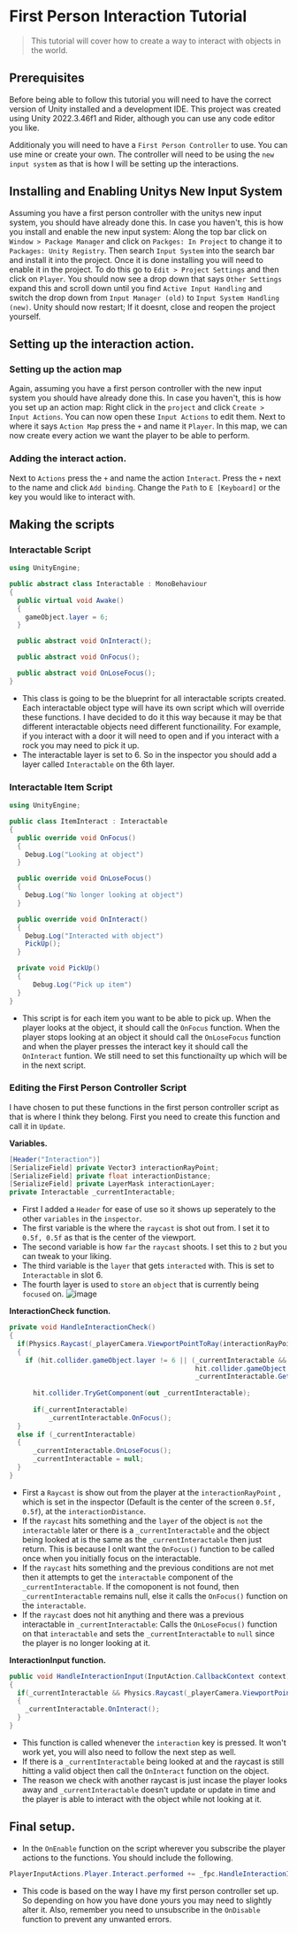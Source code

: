 # First Person Interaction Tutorial
> This tutorial will cover how to create a way to interact with objects in the world.

## Prerequisites
Before being able to follow this tutorial you will need to have the correct version of Unity installed and a development IDE. 
This project was created using Unity 2022.3.46f1 and Rider, although you can use any code editor you like.

Additionaly you will need to have a `First Person Controller` to use. You can use mine or create your own. The controller will need to be using the `new input system` as that is how I will be setting up the interactions.

## Installing and Enabling Unitys New Input System
Assuming you have a first person controller with the unitys new input system, you should have already done this. In case you haven't, this is how you install and enable the new input system: Along the top bar click on `Window > Package Manager` and click on `Packges: In Project` to change it to `Packages: Unity Registry`. Then search `Input System` into the search bar and install it into the project. Once it is done installing you will need to enable it in the project. To do this go to `Edit > Project Settings` and then click on `Player`. You should now see a drop down that says `Other Settings` expand this and scroll down until you find `Active Input Handling` and switch the drop down from `Input Manager (old)` to `Input System Handling (new)`. Unity should now restart; If it doesnt, close and reopen the project yourself.

## Setting up the interaction action.

### Setting up the action map
Again, assuming you have a first person controller with the new input system you should have already done this. In case you haven't, this is how you set up an action map: Right click in the `project` and click `Create > Input Actions`. You can now open these `Input Actions` to edit them. Next to where it says `Action Map` press the `+` and name it `Player`. In this map, we can now create every action we want the player to be able to perform.

### Adding the interact action.
Next to `Actions` press the `+` and name the action `Interact`. Press the `+` next to the name and click `Add binding`. Change the `Path` to `E [Keyboard]` or the key you would like to interact with.

## Making the scripts

### Interactable Script

```cs
using UnityEngine;

public abstract class Interactable : MonoBehaviour
{
  public virtual void Awake()
  {
    gameObject.layer = 6;
  }

  public abstract void OnInteract();

  public abstract void OnFocus();

  public abstract void OnLoseFocus();
}

```
- This class is going to be the blueprint for all interactable scripts created. Each interactable object type will have its own script which will override these functions. I have decided to do it this way because it may be that different interactable objects need different functionaility. For example, if you interact with a door it will need to open and if you interact with a rock you may need to pick it up.
- The interactable layer is set to 6. So in the inspector you should add a layer called `Interactable` on the 6th layer.

### Interactable Item Script

```cs
using UnityEngine;

public class ItemInteract : Interactable
{
  public override void OnFocus()
  {
    Debug.Log("Looking at object")
  }

  public override void OnLoseFocus()
  {
    Debug.Log("No longer looking at object")
  }

  public override void OnInteract()
  {
    Debug.Log("Interacted with object")
    PickUp();
  }

  private void PickUp()
  {
      Debug.Log("Pick up item")
  }
}
```
- This script is for each item you want to be able to pick up. When the player looks at the object, it should call the `OnFocus` function. When the player stops looking at an object it should call the `OnLoseFocus` function and when the player presses the interact key it should call the `OnInteract` funtion. We still need to set this functionailty up which will be in the next script.

### Editing the First Person Controller Script

I have chosen to put these functions in the first person controller script as that is where I think they belong.
First you need to create this function and call it in `Update`.

**Variables.**

```cs
[Header("Interaction")]
[SerializeField] private Vector3 interactionRayPoint;
[SerializeField] private float interactionDistance;
[SerializeField] private LayerMask interactionLayer;
private Interactable _currentInteractable;
```
- First I added a `Header` for ease of use so it shows up seperately to the other `variables` in the `inspector`.
- The first variable is the where the `raycast` is shot out from. I set it to `0.5f, 0.5f` as that is the center of the viewport.
- The second variable is how `far` the `raycast` shoots. I set this to `2` but you can tweak to your liking.
- The third variable is the `layer` that gets `interacted` with. This is set to `Interactable` in slot 6.
- The fourth layer is used to `store` an `object` that is currently being `focused` on.
![image](https://github.com/user-attachments/assets/7bb0abd5-c444-4fb1-9845-b2ad123ebfc7)

**InteractionCheck function.**

```cs
private void HandleInteractionCheck()
{
  if(Physics.Raycast(_playerCamera.ViewportPointToRay(interactionRayPoint), out RaycastHit hit, interactionDistance))
  {
    if (hit.collider.gameObject.layer != 6 || (_currentInteractable &&
                                               hit.collider.gameObject.GetInstanceID() ==
                                               _currentInteractable.GetInstanceID())) return;
      
      hit.collider.TryGetComponent(out _currentInteractable);
          
      if(_currentInteractable)
          _currentInteractable.OnFocus();
  }
  else if (_currentInteractable)
  {
      _currentInteractable.OnLoseFocus();
      _currentInteractable = null;
  }
}
```
- First a `Raycast` is show out from the player at the `interactionRayPoint` , which is set in the inspector (Default is the center of the screen `0.5f, 0.5f`), at the `interactionDistance`.
- If the `raycast` hits something and the `layer` of the object is `not` the `interactable` later or there is a `_currentInteractable` and the object being looked at is the same as the `_currentInteractable` then just return. This is because I onlt want the `OnFocus()` function to be called once when you initially focus on the interactable.
- If the `raycast` hits something and the previous conditions are not met then it attempts to get the `interactable` component of the `_currentInteractable`. If the comoponent is not found, then `_currentInteractable` remains null, else it calls the `OnFocus()` function on the `interactable`.
- If the `raycast` does not hit anything and there was a previous interactable in `_currentInteractable`: Calls the `OnLoseFocus()` function on that `interactable` and sets the `_currentInteractable` to `null` since the player is no longer looking at it.

**InteractionInput function.**

```cs
public void HandleInteractionInput(InputAction.CallbackContext context)
{
  if(_currentInteractable && Physics.Raycast(_playerCamera.ViewportPointToRay(interactionRayPoint), out RaycastHit hit, interactionDistance, interactionLayer))
  {
    _currentInteractable.OnInteract();
  }
}
```
- This function is called whenever the `interaction` key is pressed. It won't work yet, you will also need to follow the next step as well.
- If there is a `_currentInteractable` being looked at and the raycast is still hitting a valid object then call the `OnInteract` function on the object.
- The reason we check with another raycast is just incase the player looks away and `_currentInteractable` doesn't update or update in time and the player is able to interact with the object while not looking at it.

## Final setup.

- In the `OnEnable` function on the script wherever you subscribe the player actions to the functions. You should include the following.
```cs
PlayerInputActions.Player.Interact.performed += _fpc.HandleInteractionInput;
```
- This code is based on the way I have my first person controller set up. So depending on how you have done yours you may need to slightly alter it. Also, remember you need to unsubscribe in the `OnDisable` function to prevent any unwanted errors.
